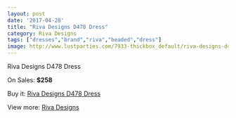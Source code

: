 ```yaml
---
layout: post
date: '2017-04-28'
title: "Riva Designs D478 Dress"
category: Riva Designs
tags: ["dresses","brand","riva","beaded","dress"]
image: http://www.lustparties.com/7933-thickbox_default/riva-designs-d478-dress.jpg
---
```

Riva Designs D478 Dress

On Sales: **$258**
<a href="https://www.lustparties.com/en/riva-designs/2644-riva-designs-d478-dress.html"><amp-img layout="responsive" width="600" height="600" src="//www.lustparties.com/7933-thickbox_default/riva-designs-d478-dress.jpg" alt="Riva Designs D478 Dress 0" /></a>
<a href="https://www.lustparties.com/en/riva-designs/2644-riva-designs-d478-dress.html"><amp-img layout="responsive" width="600" height="600" src="//www.lustparties.com/7934-thickbox_default/riva-designs-d478-dress.jpg" alt="Riva Designs D478 Dress 1" /></a>

Buy it: [Riva Designs D478 Dress](https://www.lustparties.com/en/riva-designs/2644-riva-designs-d478-dress.html "Riva Designs D478 Dress")

View more: [Riva Designs](https://www.lustparties.com/en/6-riva-designs "Riva Designs")